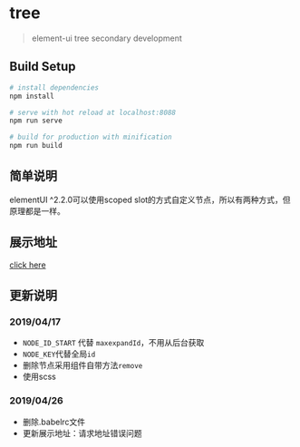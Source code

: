 # tree

> element-ui tree secondary development

## Build Setup

``` bash
# install dependencies
npm install

# serve with hot reload at localhost:8088
npm run serve

# build for production with minification
npm run build

```

## 简单说明
elementUI ^2.2.0可以使用scoped slot的方式自定义节点，所以有两种方式，但原理都是一样。

## 展示地址
[click here][1]

## 更新说明

### 2019/04/17 
- `NODE_ID_START` 代替 `maxexpandId`，不用从后台获取
- `NODE_KEY`代替全局`id`
- 删除节点采用组件自带方法`remove`
- 使用scss

### 2019/04/26
- 删除.babelrc文件
- 更新展示地址：请求地址错误问题

[1]: https://xiaoniezi.github.io/projects/VueTree
